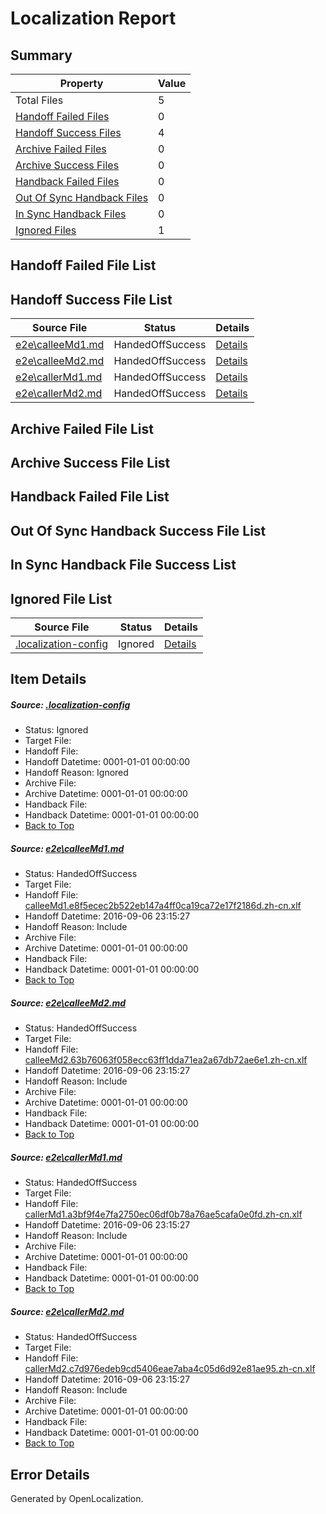 # <a name='report-top'></a> Localization Report

## Summary
 Property | Value 
 -------- | ----- 
 Total Files | 5
[ Handoff Failed Files ](#handoff-failed-list)| 0
[ Handoff Success Files ](#handoff-success-list)| 4
[ Archive Failed Files ](#archive-failed-list)| 0
[ Archive Success Files ](#archive-success-list)| 0
[ Handback Failed Files ](#handback-failed-list)| 0
[ Out Of Sync Handback Files ](#outofsync-handback-success-list)| 0
[ In Sync Handback Files ](#insync-handback-success-list)| 0
[ Ignored Files ](#ignored-list)| 1

## <a name='handoff-failed-list'></a> Handoff Failed File List

## <a name='handoff-success-list'></a> Handoff Success File List
 Source File | Status | Details 
 ----------- | ------ | ------- 
 [e2e\calleeMd1.md](https://github.com/OpenLocalizationTestOrg/ol-test0/blob/1e242ceed81899bb228702db91a2d65aef4fd957/e2e/calleeMd1.md) | HandedOffSuccess | [Details](#d504c3bd2d2f2b7772c99eafb52e029a272dc2771)
 [e2e\calleeMd2.md](https://github.com/OpenLocalizationTestOrg/ol-test0/blob/1e242ceed81899bb228702db91a2d65aef4fd957/e2e/calleeMd2.md) | HandedOffSuccess | [Details](#8536124a267e6801093b2987ba451d00470c0e1a2)
 [e2e\callerMd1.md](https://github.com/OpenLocalizationTestOrg/ol-test0/blob/1e242ceed81899bb228702db91a2d65aef4fd957/e2e/callerMd1.md) | HandedOffSuccess | [Details](#b5a5487e65069362c2b18ce2b8f9646e6f26c77f3)
 [e2e\callerMd2.md](https://github.com/OpenLocalizationTestOrg/ol-test0/blob/1e242ceed81899bb228702db91a2d65aef4fd957/e2e/callerMd2.md) | HandedOffSuccess | [Details](#0eddd5a7ad7b5593edee7f81befda0726713188a4)

## <a name='archive-failed-list'></a> Archive Failed File List

## <a name='archive-success-list'></a> Archive Success File List

## <a name='handback-failed-list'></a> Handback Failed File List

## <a name='outofsync-handback-success-list'></a> Out Of Sync Handback Success File List

## <a name='insync-handback-success-list'></a> In Sync Handback File Success List

## <a name='ignored-list'></a> Ignored File List
 Source File | Status | Details 
 ----------- | ------ | ------- 
 [.localization-config](https://github.com/OpenLocalizationTestOrg/ol-test0/blob/1e242ceed81899bb228702db91a2d65aef4fd957/.localization-config) | Ignored | [Details](#3d4f252ac210baf56311d7e97dcc2db10974dbd20)

## Item Details
##### <a name='3d4f252ac210baf56311d7e97dcc2db10974dbd20'></a> Source: [.localization-config](https://github.com/OpenLocalizationTestOrg/ol-test0/blob/1e242ceed81899bb228702db91a2d65aef4fd957/.localization-config)
* Status: Ignored
* Target File: 
* Handoff File: 
* Handoff Datetime: 0001-01-01 00:00:00
* Handoff Reason: Ignored
* Archive File: 
* Archive Datetime: 0001-01-01 00:00:00
* Handback File: 
* Handback Datetime: 0001-01-01 00:00:00
* [Back to Top](#report-top)

##### <a name='d504c3bd2d2f2b7772c99eafb52e029a272dc2771'></a> Source: [e2e\calleeMd1.md](https://github.com/OpenLocalizationTestOrg/ol-test0/blob/1e242ceed81899bb228702db91a2d65aef4fd957/e2e/calleeMd1.md)
* Status: HandedOffSuccess
* Target File: 
* Handoff File: [calleeMd1.e8f5ecec2b522eb147a4ff0ca19ca72e17f2186d.zh-cn.xlf](https://github.com/OpenLocalizationTestOrg/ol-test0-handoff/blob/69cbcf0db4141d5cf0498eb5388da7298922dcad/ol-handoff/OpenLocalizationTestOrg/ol-test0-zhcn/ci/ht/calleeMd1.e8f5ecec2b522eb147a4ff0ca19ca72e17f2186d.zh-cn.xlf)
* Handoff Datetime: 2016-09-06 23:15:27
* Handoff Reason: Include
* Archive File: 
* Archive Datetime: 0001-01-01 00:00:00
* Handback File: 
* Handback Datetime: 0001-01-01 00:00:00
* [Back to Top](#report-top)

##### <a name='8536124a267e6801093b2987ba451d00470c0e1a2'></a> Source: [e2e\calleeMd2.md](https://github.com/OpenLocalizationTestOrg/ol-test0/blob/1e242ceed81899bb228702db91a2d65aef4fd957/e2e/calleeMd2.md)
* Status: HandedOffSuccess
* Target File: 
* Handoff File: [calleeMd2.63b76063f058ecc63ff1dda71ea2a67db72ae6e1.zh-cn.xlf](https://github.com/OpenLocalizationTestOrg/ol-test0-handoff/blob/69cbcf0db4141d5cf0498eb5388da7298922dcad/ol-handoff/OpenLocalizationTestOrg/ol-test0-zhcn/ci/ht/calleeMd2.63b76063f058ecc63ff1dda71ea2a67db72ae6e1.zh-cn.xlf)
* Handoff Datetime: 2016-09-06 23:15:27
* Handoff Reason: Include
* Archive File: 
* Archive Datetime: 0001-01-01 00:00:00
* Handback File: 
* Handback Datetime: 0001-01-01 00:00:00
* [Back to Top](#report-top)

##### <a name='b5a5487e65069362c2b18ce2b8f9646e6f26c77f3'></a> Source: [e2e\callerMd1.md](https://github.com/OpenLocalizationTestOrg/ol-test0/blob/1e242ceed81899bb228702db91a2d65aef4fd957/e2e/callerMd1.md)
* Status: HandedOffSuccess
* Target File: 
* Handoff File: [callerMd1.a3bf9f4e7fa2750ec06df0b78a76ae5cafa0e0fd.zh-cn.xlf](https://github.com/OpenLocalizationTestOrg/ol-test0-handoff/blob/69cbcf0db4141d5cf0498eb5388da7298922dcad/ol-handoff/OpenLocalizationTestOrg/ol-test0-zhcn/ci/ht/callerMd1.a3bf9f4e7fa2750ec06df0b78a76ae5cafa0e0fd.zh-cn.xlf)
* Handoff Datetime: 2016-09-06 23:15:27
* Handoff Reason: Include
* Archive File: 
* Archive Datetime: 0001-01-01 00:00:00
* Handback File: 
* Handback Datetime: 0001-01-01 00:00:00
* [Back to Top](#report-top)

##### <a name='0eddd5a7ad7b5593edee7f81befda0726713188a4'></a> Source: [e2e\callerMd2.md](https://github.com/OpenLocalizationTestOrg/ol-test0/blob/1e242ceed81899bb228702db91a2d65aef4fd957/e2e/callerMd2.md)
* Status: HandedOffSuccess
* Target File: 
* Handoff File: [callerMd2.c7d976edeb9cd5406eae7aba4c05d6d92e81ae95.zh-cn.xlf](https://github.com/OpenLocalizationTestOrg/ol-test0-handoff/blob/69cbcf0db4141d5cf0498eb5388da7298922dcad/ol-handoff/OpenLocalizationTestOrg/ol-test0-zhcn/ci/ht/callerMd2.c7d976edeb9cd5406eae7aba4c05d6d92e81ae95.zh-cn.xlf)
* Handoff Datetime: 2016-09-06 23:15:27
* Handoff Reason: Include
* Archive File: 
* Archive Datetime: 0001-01-01 00:00:00
* Handback File: 
* Handback Datetime: 0001-01-01 00:00:00
* [Back to Top](#report-top)


## Error Details

Generated by OpenLocalization.
